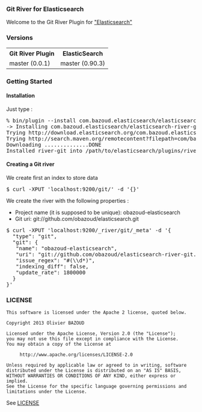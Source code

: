 ### Git River for Elasticsearch

Welcome to the Git River Plugin for ["Elasticsearch"](http://www.elasticsearch.org)

### Versions

<table>
  <tr>
    <th>Git River Plugin</th><th>ElasticSearch</th>
  </tr>
  <tr>
    <td>master (0.0.1)</td><td>master (0.90.3)</td>
  </tr>
</table>

### Getting Started

#### Installation

Just type :

<pre>
% bin/plugin --install com.bazoud.elasticsearch/elasticsearch-river-git/0.0.1
-> Installing com.bazoud.elasticsearch/elasticsearch-river-git/0.0.1...
Trying http://download.elasticsearch.org/com.bazoud.elasticsearch/elasticsearch-river-git/elasticsearch-river-git-0.0.1.zip...
Trying http://search.maven.org/remotecontent?filepath=com/bazoud/elasticsearch/elasticsearch-river-git/0.0.1/elasticsearch-river-git-0.0.1.zip...
Downloading ..............DONE
Installed river-git into /path/to/elasticsearch/plugins/river-git
</pre>

#### Creating a Git river

We create first an index to store data

<pre>
$ curl -XPUT 'localhost:9200/git/' -d '{}'
</pre>

We create the river with the following properties :

* Project name (it is supposed to be unique): obazoud-elasticsearch
* Git uri: git://github.com/obazoud/elasticsearch.git

<pre>
$ curl -XPUT 'localhost:9200/_river/git/_meta' -d '{
  "type": "git",
  "git": {
   "name": "obazoud-elasticsearch",
   "uri": "git://github.com/obazoud/elasticsearch-river-git.git",
   "issue_regex": "#(\\d*)",
   "indexing_diff": false,
   "update_rate": 1800000
  }
}'
</pre>

### LICENSE

```
This software is licensed under the Apache 2 license, quoted below.

Copyright 2013 Olivier BAZOUD

Licensed under the Apache License, Version 2.0 (the "License");
you may not use this file except in compliance with the License.
You may obtain a copy of the License at

     http://www.apache.org/licenses/LICENSE-2.0

Unless required by applicable law or agreed to in writing, software
distributed under the License is distributed on an "AS IS" BASIS,
WITHOUT WARRANTIES OR CONDITIONS OF ANY KIND, either express or implied.
See the License for the specific language governing permissions and
limitations under the License.
```

See [LICENSE](LICENSE.txt)
